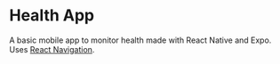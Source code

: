 # Health App
A basic mobile app to monitor health made with React Native and Expo.
Uses [React Navigation](https://reactnavigation.org/).
